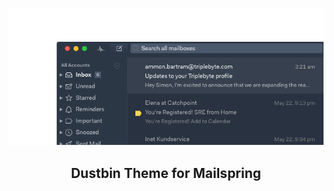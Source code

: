 <div align="center">

![screenshot](./screenshot/custom-theme.png)

## Dustbin Theme for Mailspring

</div>
